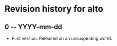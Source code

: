 # Revision history for alto

## 0 -- YYYY-mm-dd

* First version. Released on an unsuspecting world.
